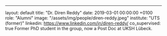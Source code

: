 ---
layout: default
title: "Dr. Diren Reddy"
date: 2019-03-01 00:00:00 +0100
role: "Alumni"
image: "/assets/img/people/diren-reddy.jpeg"
institute: "UTS (former)"
linkedin: https://www.linkedin.com/in/diren-reddy/
co_supervised: true
Former PhD student in the group, now a Post Doc at UKSH Lübeck.
